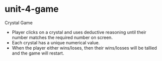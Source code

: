 # unit-4-game
Crystal Game 
 - Player clicks on a crystal and uses deductive reasoning until their number matches the required number on screen.
 - Each crystal has a unique numerical value.
 - When the player either wins/loses, then their wins/losses will be tallied and the game will restart.